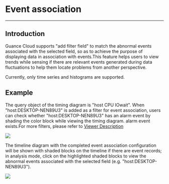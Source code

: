 # Event association
---

## Introduction

Guance Cloud supports "add filter field" to match the abnormal events associated with the selected field, so as to achieve the purpose of displaying data in association with events.This feature helps users to view trends while sensing if there are relevant events generated during data fluctuations to help them locate problems from another perspective.

Currently, only time series and histograms are supported.

## Example

The query object of the timing diagram is "host CPU IOwait". When "host:DESKTOP-NEN89U3" is added as a filter for event association, users can check whether "host:DESKTOP-NEN89U3" has an alarm event by shading the color block while viewing the timing diagram. alarm event exists.For more filters, please refer to [Viewer Description](../../getting-started/necessary-for-beginners/explorer-search.md)

![](../img/11.chart_1.3.png)

The timeline diagram with the completed event association configuration will be shown with shaded blocks on the timeline if there are event records; in analysis mode, click on the highlighted shaded blocks to view the abnormal events associated with the selected field (e.g. "host:DESKTOP-NEN89U3").

![](../img/11.chart_1.4.png)

